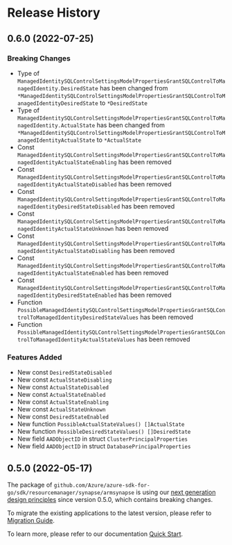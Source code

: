 # Release History

## 0.6.0 (2022-07-25)
### Breaking Changes

- Type of `ManagedIdentitySQLControlSettingsModelPropertiesGrantSQLControlToManagedIdentity.DesiredState` has been changed from `*ManagedIdentitySQLControlSettingsModelPropertiesGrantSQLControlToManagedIdentityDesiredState` to `*DesiredState`
- Type of `ManagedIdentitySQLControlSettingsModelPropertiesGrantSQLControlToManagedIdentity.ActualState` has been changed from `*ManagedIdentitySQLControlSettingsModelPropertiesGrantSQLControlToManagedIdentityActualState` to `*ActualState`
- Const `ManagedIdentitySQLControlSettingsModelPropertiesGrantSQLControlToManagedIdentityActualStateEnabling` has been removed
- Const `ManagedIdentitySQLControlSettingsModelPropertiesGrantSQLControlToManagedIdentityActualStateDisabled` has been removed
- Const `ManagedIdentitySQLControlSettingsModelPropertiesGrantSQLControlToManagedIdentityDesiredStateDisabled` has been removed
- Const `ManagedIdentitySQLControlSettingsModelPropertiesGrantSQLControlToManagedIdentityActualStateUnknown` has been removed
- Const `ManagedIdentitySQLControlSettingsModelPropertiesGrantSQLControlToManagedIdentityActualStateDisabling` has been removed
- Const `ManagedIdentitySQLControlSettingsModelPropertiesGrantSQLControlToManagedIdentityActualStateEnabled` has been removed
- Const `ManagedIdentitySQLControlSettingsModelPropertiesGrantSQLControlToManagedIdentityDesiredStateEnabled` has been removed
- Function `PossibleManagedIdentitySQLControlSettingsModelPropertiesGrantSQLControlToManagedIdentityDesiredStateValues` has been removed
- Function `PossibleManagedIdentitySQLControlSettingsModelPropertiesGrantSQLControlToManagedIdentityActualStateValues` has been removed

### Features Added

- New const `DesiredStateDisabled`
- New const `ActualStateDisabling`
- New const `ActualStateDisabled`
- New const `ActualStateEnabled`
- New const `ActualStateEnabling`
- New const `ActualStateUnknown`
- New const `DesiredStateEnabled`
- New function `PossibleActualStateValues() []ActualState`
- New function `PossibleDesiredStateValues() []DesiredState`
- New field `AADObjectID` in struct `ClusterPrincipalProperties`
- New field `AADObjectID` in struct `DatabasePrincipalProperties`


## 0.5.0 (2022-05-17)

The package of `github.com/Azure/azure-sdk-for-go/sdk/resourcemanager/synapse/armsynapse` is using our [next generation design principles](https://azure.github.io/azure-sdk/general_introduction.html) since version 0.5.0, which contains breaking changes.

To migrate the existing applications to the latest version, please refer to [Migration Guide](https://aka.ms/azsdk/go/mgmt/migration).

To learn more, please refer to our documentation [Quick Start](https://aka.ms/azsdk/go/mgmt).